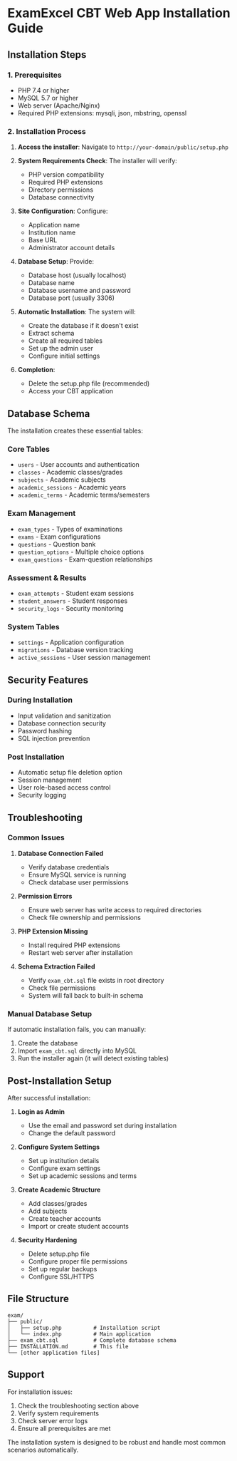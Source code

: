# ExamExcel CBT Web App Installation Guide

## Installation Steps

### 1. Prerequisites
- PHP 7.4 or higher
- MySQL 5.7 or higher
- Web server (Apache/Nginx)
- Required PHP extensions: mysqli, json, mbstring, openssl

### 2. Installation Process

1. **Access the installer**: Navigate to `http://your-domain/public/setup.php`

2. **System Requirements Check**: The installer will verify:
   - PHP version compatibility
   - Required PHP extensions
   - Directory permissions
   - Database connectivity

3. **Site Configuration**: Configure:
   - Application name
   - Institution name
   - Base URL
   - Administrator account details

4. **Database Setup**: Provide:
   - Database host (usually localhost)
   - Database name
   - Database username and password
   - Database port (usually 3306)

5. **Automatic Installation**: The system will:
   - Create the database if it doesn't exist
   - Extract schema
   - Create all required tables
   - Set up the admin user
   - Configure initial settings

6. **Completion**:
   - Delete the setup.php file (recommended)
   - Access your CBT application

## Database Schema

The installation creates these essential tables:

### Core Tables
- `users` - User accounts and authentication
- `classes` - Academic classes/grades
- `subjects` - Academic subjects
- `academic_sessions` - Academic years
- `academic_terms` - Academic terms/semesters

### Exam Management
- `exam_types` - Types of examinations
- `exams` - Exam configurations
- `questions` - Question bank
- `question_options` - Multiple choice options
- `exam_questions` - Exam-question relationships

### Assessment & Results
- `exam_attempts` - Student exam sessions
- `student_answers` - Student responses
- `security_logs` - Security monitoring

### System Tables
- `settings` - Application configuration
- `migrations` - Database version tracking
- `active_sessions` - User session management

## Security Features

### During Installation
- Input validation and sanitization
- Database connection security
- Password hashing
- SQL injection prevention

### Post Installation
- Automatic setup file deletion option
- Session management
- User role-based access control
- Security logging

## Troubleshooting

### Common Issues

1. **Database Connection Failed**
   - Verify database credentials
   - Ensure MySQL service is running
   - Check database user permissions

2. **Permission Errors**
   - Ensure web server has write access to required directories
   - Check file ownership and permissions

3. **PHP Extension Missing**
   - Install required PHP extensions
   - Restart web server after installation

4. **Schema Extraction Failed**
   - Verify `exam_cbt.sql` file exists in root directory
   - Check file permissions
   - System will fall back to built-in schema

### Manual Database Setup

If automatic installation fails, you can manually:

1. Create the database
2. Import `exam_cbt.sql` directly into MySQL
3. Run the installer again (it will detect existing tables)

## Post-Installation Setup

After successful installation:

1. **Login as Admin**
   - Use the email and password set during installation
   - Change the default password

2. **Configure System Settings**
   - Set up institution details
   - Configure exam settings
   - Set up academic sessions and terms

3. **Create Academic Structure**
   - Add classes/grades
   - Add subjects
   - Create teacher accounts
   - Import or create student accounts

4. **Security Hardening**
   - Delete setup.php file
   - Configure proper file permissions
   - Set up regular backups
   - Configure SSL/HTTPS

## File Structure

```
exam/
├── public/
│   ├── setup.php          # Installation script
│   └── index.php          # Main application
├── exam_cbt.sql           # Complete database schema
├── INSTALLATION.md        # This file
└── [other application files]
```

## Support

For installation issues:
1. Check the troubleshooting section above
2. Verify system requirements
3. Check server error logs
4. Ensure all prerequisites are met

The installation system is designed to be robust and handle most common scenarios automatically.
